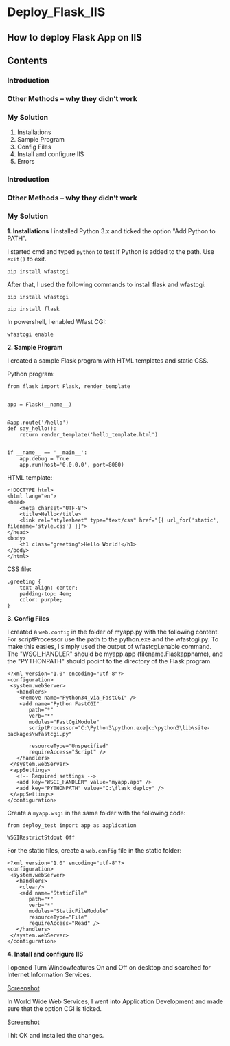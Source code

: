 # Deploy_Flask_IIS
## How to deploy Flask App on IIS

## Contents

### Introduction
### Other Methods – why they didn’t work
### My Solution
1. Installations
2. Sample Program
3. Config Files
4. Install and configure IIS
5. Errors


### Introduction
### Other Methods – why they didn’t work
### My Solution
**1. Installations**
I installed Python 3.x and ticked the option "Add Python to PATH".

I started cmd and typed `python` to test if Python is added to the path. Use `exit()` to exit.

```pip install wfastcgi```

After that, I used the following commands to install flask and wfastcgi:

```pip install wfastcgi```

```pip install flask```

In powershell, I enabled Wfast CGI:

```wfastcgi enable```

**2. Sample Program**

I created a sample Flask program with HTML templates and static CSS.

Python program:

```
from flask import Flask, render_template


app = Flask(__name__)


@app.route('/hello')
def say_hello():
    return render_template('hello_template.html')


if __name__ == '__main__':
    app.debug = True
    app.run(host='0.0.0.0', port=8080)
```  

HTML template:

```
<!DOCTYPE html>
<html lang="en">
<head>
    <meta charset="UTF-8">
    <title>Hello</title>
    <link rel="stylesheet" type="text/css" href="{{ url_for('static', filename='style.css') }}">
</head>
<body>
    <h1 class="greeting">Hello World!</h1>
</body>
</html>
```  

CSS file:

```  
.greeting {
    text-align: center;
    padding-top: 4em;
    color: purple;
}
```  


**3. Config Files**

I created a `web.config` in the folder of myapp.py with the following content. For scriptProcessor use the path to the python.exe and
the wfastcgi.py. To make this easies, I simply used the output of wfastcgi.enable command. The "WSGI_HANDLER" should be myapp.app (filename.Flaskappname), and the "PYTHONPATH" should pooint to the directory of the Flask program.

```
<?xml version="1.0" encoding="utf-8"?>
<configuration>
 <system.webServer>
   <handlers>
    <remove name="Python34_via_FastCGI" />
    <add name="Python FastCGI"
       path="*"
       verb="*"
       modules="FastCgiModule"
       scriptProcessor="C:\Python3\python.exe|c:\python3\lib\site-packages\wfastcgi.py"

       resourceType="Unspecified"
       requireAccess="Script" />
   </handlers>
 </system.webServer>
 <appSettings>
   <!-- Required settings -->
   <add key="WSGI_HANDLER" value="myapp.app" />
   <add key="PYTHONPATH" value="C:\flask_deploy" />
 </appSettings>
</configuration>
```

Create a `myapp.wsgi` in the same folder with the following code: 

```
from deploy_test import app as application

WSGIRestrictStdout Off
```

For the static files, create a `web.config` file in the static folder:

```
<?xml version="1.0" encoding="utf-8"?>
<configuration>
 <system.webServer>
   <handlers>
    <clear/>
    <add name="StaticFile"
       path="*"
       verb="*"
       modules="StaticFileModule"
       resourceType="File"
       requireAccess="Read" />
   </handlers>
 </system.webServer>
</configuration>
```

**4. Install and configure IIS**

I opened Turn Windowfeatures On and Off on desktop and searched for Internet Information Services. 

[Screenshot](Path)

In World Wide Web Services, I went into Application Development and made sure that the option CGI is ticked. 

[Screenshot](Path)

I hit OK and installed the changes.


